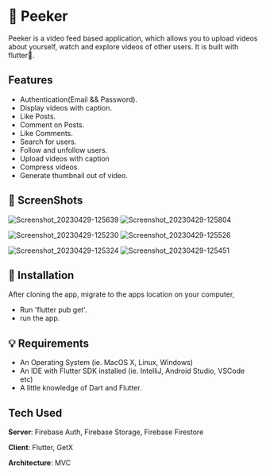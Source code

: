 # 👻 Peeker 

Peeker is a video feed based application, which allows you to upload videos about yourself, watch and explore videos of other users. It is built with flutter💙.

## Features
- Authentication(Email && Password).
- Display videos with caption.
- Like Posts.
- Comment on Posts.
- Like Comments.
- Search for users.
- Follow and unfollow users.
- Upload videos with caption
- Compress videos.
- Generate thumbnail out of video.

## 📸 ScreenShots

![Screenshot_20230429-125639](https://user-images.githubusercontent.com/49396765/235514065-c8e19531-ba4c-427e-b37f-54ac3e94eb12.png)
![Screenshot_20230429-125804](https://user-images.githubusercontent.com/49396765/235514086-d5720298-0c9d-4cb5-8811-56dccb7d05f1.png)

![Screenshot_20230429-125230](https://user-images.githubusercontent.com/49396765/235512973-04a563fe-12e7-4ef6-9ece-24030197838b.png)
![Screenshot_20230429-125526](https://user-images.githubusercontent.com/49396765/235514043-c951b95f-7897-4d3a-96ae-29f337afadfa.png)

![Screenshot_20230429-125324](https://user-images.githubusercontent.com/49396765/235514007-d0b2757f-ee39-4ff1-9e1f-c79c3adbd7b6.png)
![Screenshot_20230429-125451](https://user-images.githubusercontent.com/49396765/235514029-279bbfef-a1e9-4286-b931-8b5232c44131.png)

## 🚀 Installation
After cloning the app, migrate to the apps location on your computer,
- Run 'flutter pub get'.
- run the app.

## 💡 Requirements
* An Operating System (ie. MacOS X, Linux, Windows)
* An IDE with Flutter SDK installed (ie. IntelliJ, Android Studio, VSCode etc)
* A little knowledge of Dart and Flutter.

## Tech Used
**Server**: Firebase Auth, Firebase Storage, Firebase Firestore

**Client**: Flutter, GetX

**Architecture**: MVC



